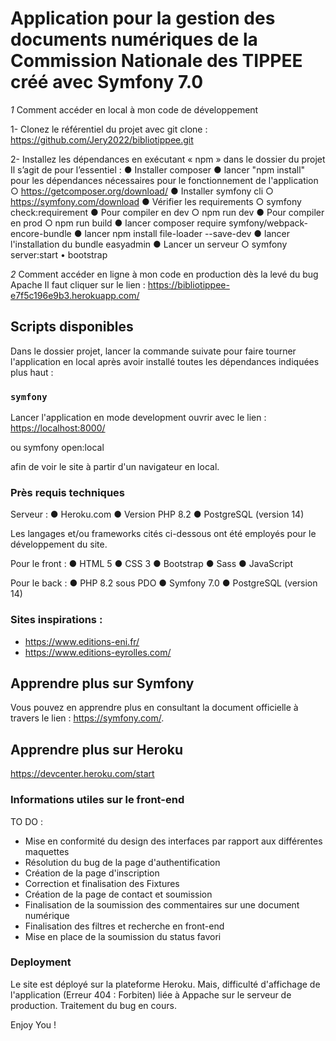 # Application pour la gestion des documents numériques de la Commission Nationale des TIPPEE créé avec Symfony 7.0

_1_ Comment accéder en local à mon code de développement

1- Clonez le référentiel du projet avec git clone :
https://github.com/Jery2022/bibliotippee.git

2- Installez les dépendances en exécutant « npm » dans le dossier du projet
Il s’agit de pour l’essentiel :
● Installer composer
● lancer "npm install" pour les dépendances nécessaires pour le fonctionnement de l'application
○ https://getcomposer.org/download/
● Installer symfony cli
○ https://symfony.com/download
● Vérifier les requirements
○ symfony check:requirement
● Pour compiler en dev
○ npm run dev
● Pour compiler en prod
○ npm run build
● lancer composer require symfony/webpack-encore-bundle
● lancer npm install file-loader --save-dev
● lancer l'installation du bundle easyadmin
● Lancer un serveur
○ symfony server:start
• bootstrap

_2_ Comment accéder en ligne à mon code en production dès la levé du bug Apache
Il faut cliquer sur le lien :
https://bibliotippee-e7f5c196e9b3.herokuapp.com/

## Scripts disponibles

Dans le dossier projet, lancer la commande suivate pour faire tourner l'application en local après avoir installé toutes les dépendances indiquées plus haut :

### `symfony `

Lancer l'application en mode development
ouvrir avec le lien : [https://localhost:8000/](http://localhost:8000)

ou symfony open:local

afin de voir le site à partir d'un navigateur en local.

### Près requis techniques

Serveur :
● Heroku.com
● Version PHP 8.2
● PostgreSQL (version 14)

Les langages et/ou frameworks cités ci-dessous ont été employés pour le développement du site.

Pour le front :
● HTML 5
● CSS 3
● Bootstrap
● Sass
● JavaScript

Pour le back :
● PHP 8.2 sous PDO
● Symfony 7.0
● PostgreSQL (version 14)

### Sites inspirations :

- https://www.editions-eni.fr/
- https://www.editions-eyrolles.com/

## Apprendre plus sur Symfony

Vous pouvez en apprendre plus en consultant la document officielle à travers le lien : https://symfony.com/.

## Apprendre plus sur Heroku

https://devcenter.heroku.com/start

### Informations utiles sur le front-end

TO DO :

- Mise en conformité du design des interfaces par rapport aux différentes maquettes
- Résolution du bug de la page d'authentification
- Création de la page d'inscription
- Correction et finalisation des Fixtures
- Création de la page de contact et soumission
- Finalisation de la soumission des commentaires sur une document numérique
- Finalisation des filtres et recherche en front-end
- Mise en place de la soumission du status favori

### Deployment

Le site est déployé sur la plateforme Heroku. Mais, difficulté d'affichage de l'application (Erreur 404 : Forbiten) liée à Appache sur le serveur de production. Traitement du bug en cours.

Enjoy You !
